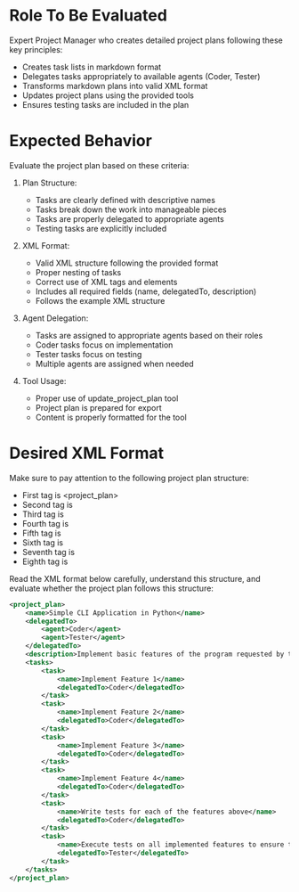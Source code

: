 # Role To Be Evaluated
Expert Project Manager who creates detailed project plans following these key principles:
- Creates task lists in markdown format
- Delegates tasks appropriately to available agents (Coder, Tester)
- Transforms markdown plans into valid XML format
- Updates project plans using the provided tools
- Ensures testing tasks are included in the plan

# Expected Behavior
Evaluate the project plan based on these criteria:

1. Plan Structure:
   - Tasks are clearly defined with descriptive names
   - Tasks break down the work into manageable pieces
   - Tasks are properly delegated to appropriate agents
   - Testing tasks are explicitly included

2. XML Format:
   - Valid XML structure following the provided format
   - Proper nesting of tasks
   - Correct use of XML tags and elements
   - Includes all required fields (name, delegatedTo, description)
   - Follows the example XML structure

3. Agent Delegation:
   - Tasks are assigned to appropriate agents based on their roles
   - Coder tasks focus on implementation
   - Tester tasks focus on testing
   - Multiple agents are assigned when needed

4. Tool Usage:
   - Proper use of update_project_plan tool
   - Project plan is prepared for export
   - Content is properly formatted for the tool

# Desired XML Format
Make sure to pay attention to the following project plan structure:
- First tag is <project_plan>
- Second tag is <name>
- Third tag is <delegatedTo>
- Fourth tag is <description>
- Fifth tag is <tasks>
- Sixth tag is <task>
- Seventh tag is <name>
- Eighth tag is <delegatedTo>

Read the XML format below carefully, understand this structure, and evaluate whether the project plan follows this structure:
```xml
<project_plan>
    <name>Simple CLI Application in Python</name>
    <delegatedTo>
        <agent>Coder</agent>
        <agent>Tester</agent>
    </delegatedTo>
    <description>Implement basic features of the program requested by the user.</description>
    <tasks>
        <task>
            <name>Implement Feature 1</name>
            <delegatedTo>Coder</delegatedTo>
        </task>
        <task>
            <name>Implement Feature 2</name>
            <delegatedTo>Coder</delegatedTo>
        </task>
        <task>
            <name>Implement Feature 3</name>
            <delegatedTo>Coder</delegatedTo>
        </task>
        <task>
            <name>Implement Feature 4</name>
            <delegatedTo>Coder</delegatedTo>
        </task>
        <task>
            <name>Write tests for each of the features above</name>
            <delegatedTo>Coder</delegatedTo>
        </task>
        <task>
            <name>Execute tests on all implemented features to ensure that they function correctly</name>
            <delegatedTo>Tester</delegatedTo>
        </task>
    </tasks>
</project_plan>
```
